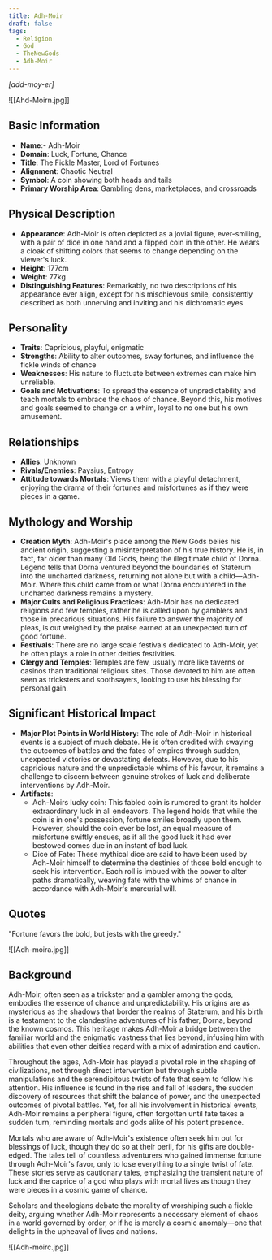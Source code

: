 ```yaml
---
title: Adh-Moir
draft: false
tags:
  - Religion
  - God
  - TheNewGods
  - Adh-Moir
---
```

*[add-moy-er]*

![[Ahd-Moirn.jpg]]
## Basic Information

- **Name**:- Adh-Moir
- **Domain**: Luck, Fortune, Chance
- **Title**: The Fickle Master, Lord of Fortunes
- **Alignment**: Chaotic Neutral
- **Symbol**: A coin showing both heads and tails
- **Primary Worship Area**: Gambling dens, marketplaces, and crossroads

## Physical Description

- **Appearance**: Adh-Moir is often depicted as a jovial figure, ever-smiling, with a pair of dice in one hand and a flipped coin in the other. He wears a cloak of shifting colors that seems to change depending on the viewer's luck. 
- **Height**: 177cm
- **Weight**: 77kg
- **Distinguishing Features**: Remarkably, no two descriptions of his appearance ever align, except for his mischievous smile, consistently described as both unnerving and inviting and his dichromatic eyes

## Personality

- **Traits**: Capricious, playful, enigmatic
- **Strengths**: Ability to alter outcomes, sway fortunes, and influence the fickle winds of chance
- **Weaknesses**: His nature to fluctuate between extremes can make him unreliable.
- **Goals and Motivations**: To spread the essence of unpredictability and teach mortals to embrace the chaos of chance. Beyond this, his motives and goals seemed to change on a whim, loyal to no one but his own amusement. 

## Relationships

- **Allies**: Unknown
- **Rivals/Enemies**: Paysius, Entropy
- **Attitude towards Mortals**: Views them with a playful detachment, enjoying the drama of their fortunes and misfortunes as if they were pieces in a game.

## Mythology and Worship

- **Creation Myth**: Adh-Moir's place among the New Gods belies his ancient origin, suggesting a misinterpretation of his true history. He is, in fact, far older than many Old Gods, being the illegitimate child of Dorna. Legend tells that Dorna ventured beyond the boundaries of Staterum into the uncharted darkness, returning not alone but with a child—Adh-Moir. Where this child came from or what Dorna encountered in the uncharted darkness remains a mystery. 
- **Major Cults and Religious Practices**: Adh-Moir has no dedicated religions and few temples, rather he is called upon by gamblers and those in precarious situations. His failure to answer the majority of pleas, is out weighed by the praise earned at an unexpected turn of good fortune. 
- **Festivals**: There are no large scale festivals dedicated to Adh-Moir, yet he often plays a role in other deities festivities. 
- **Clergy and Temples**: Temples are few, usually more like taverns or casinos than traditional religious sites. Those devoted to him are often seen as tricksters and soothsayers, looking to use his blessing for personal gain. 

## Significant Historical Impact

- **Major Plot Points in World History**: The role of Adh-Moir in historical events is a subject of much debate. He is often credited with swaying the outcomes of battles and the fates of empires through sudden, unexpected victories or devastating defeats. However, due to his capricious nature and the unpredictable whims of his favour, it remains a challenge to discern between genuine strokes of luck and deliberate interventions by Adh-Moir.
- **Artifacts**: 
	- Adh-Moirs lucky coin: This fabled coin is rumored to grant its holder extraordinary luck in all endeavors. The legend holds that while the coin is in one's possession, fortune smiles broadly upon them. However, should the coin ever be lost, an equal measure of misfortune swiftly ensues, as if all the good luck it had ever bestowed comes due in an instant of bad luck.
	- Dice of Fate: These mythical dice are said to have been used by Adh-Moir himself to determine the destinies of those bold enough to seek his intervention. Each roll is imbued with the power to alter paths dramatically, weaving fate with the whims of chance in accordance with Adh-Moir's mercurial will. 

## Quotes

"Fortune favors the bold, but jests with the greedy."

![[Adh-moira.jpg]]
## Background

Adh-Moir, often seen as a trickster and a gambler among the gods, embodies the essence of chance and unpredictability. His origins are as mysterious as the shadows that border the realms of Staterum, and his birth is a testament to the clandestine adventures of his father, Dorna, beyond the known cosmos. This heritage makes Adh-Moir a bridge between the familiar world and the enigmatic vastness that lies beyond, infusing him with abilities that even other deities regard with a mix of admiration and caution.

Throughout the ages, Adh-Moir has played a pivotal role in the shaping of civilizations, not through direct intervention but through subtle manipulations and the serendipitous twists of fate that seem to follow his attention. His influence is found in the rise and fall of leaders, the sudden discovery of resources that shift the balance of power, and the unexpected outcomes of pivotal battles. Yet, for all his involvement in historical events, Adh-Moir remains a peripheral figure, often forgotten until fate takes a sudden turn, reminding mortals and gods alike of his potent presence.

Mortals who are aware of Adh-Moir's existence often seek him out for blessings of luck, though they do so at their peril, for his gifts are double-edged. The tales tell of countless adventurers who gained immense fortune through Adh-Moir's favor, only to lose everything to a single twist of fate. These stories serve as cautionary tales, emphasizing the transient nature of luck and the caprice of a god who plays with mortal lives as though they were pieces in a cosmic game of chance.

Scholars and theologians debate the morality of worshiping such a fickle deity, arguing whether Adh-Moir represents a necessary element of chaos in a world governed by order, or if he is merely a cosmic anomaly—one that delights in the upheaval of lives and nations.

![[Adh-moirc.jpg]]